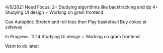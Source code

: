 4/6/2021
Need Focus:
2+ Studying algorithms like backtracking and dp
4+ Studying UI design + Working on gram frontend

Can Autopilot:
Stretch and roll hips then Play basketball
Buy cokes at safeway

In Progress:
11:14
Studying UI design + Working on gram frontend

Want to do later:
